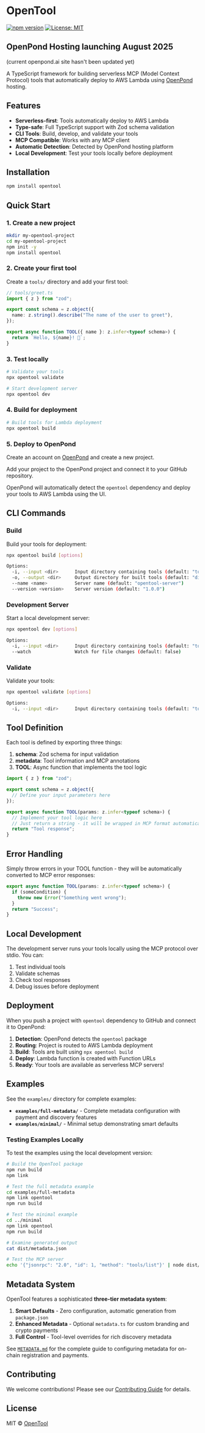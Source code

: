 # OpenTool

[![npm version](https://badge.fury.io/js/opentool.svg)](https://badge.fury.io/js/opentool)
[![License: MIT](https://img.shields.io/badge/License-MIT-yellow.svg)](https://opensource.org/licenses/MIT)

## OpenPond Hosting launching August 2025

(current openpond.ai site hasn't been updated yet)

A TypeScript framework for building serverless MCP (Model Context Protocol) tools that automatically deploy to AWS Lambda using [OpenPond](https://openpond.ai) hosting.

## Features

- **Serverless-first**: Tools automatically deploy to AWS Lambda
- **Type-safe**: Full TypeScript support with Zod schema validation
- **CLI Tools**: Build, develop, and validate your tools
- **MCP Compatible**: Works with any MCP client
- **Automatic Detection**: Detected by OpenPond hosting platform
- **Local Development**: Test your tools locally before deployment

## Installation

```bash
npm install opentool
```

## Quick Start

### 1. Create a new project

```bash
mkdir my-opentool-project
cd my-opentool-project
npm init -y
npm install opentool
```

### 2. Create your first tool

Create a `tools/` directory and add your first tool:

```typescript
// tools/greet.ts
import { z } from "zod";

export const schema = z.object({
  name: z.string().describe("The name of the user to greet"),
});

export async function TOOL({ name }: z.infer<typeof schema>) {
  return `Hello, ${name}! 👋`;
}
```

### 3. Test locally

```bash
# Validate your tools
npx opentool validate

# Start development server
npx opentool dev
```

### 4. Build for deployment

```bash
# Build tools for Lambda deployment
npx opentool build
```

### 5. Deploy to OpenPond

Create an account on [OpenPond](https://openpond.ai) and create a new project.

Add your project to the OpenPond project and connect it to your GitHub repository.

OpenPond will automatically detect the `opentool` dependency and deploy your tools to AWS Lambda using the UI.

## CLI Commands

### Build

Build your tools for deployment:

```bash
npx opentool build [options]

Options:
  -i, --input <dir>      Input directory containing tools (default: "tools")
  -o, --output <dir>     Output directory for built tools (default: "dist")
  --name <name>          Server name (default: "opentool-server")
  --version <version>    Server version (default: "1.0.0")
```

### Development Server

Start a local development server:

```bash
npx opentool dev [options]

Options:
  -i, --input <dir>      Input directory containing tools (default: "tools")
  --watch                Watch for file changes (default: false)
```

### Validate

Validate your tools:

```bash
npx opentool validate [options]

Options:
  -i, --input <dir>      Input directory containing tools (default: "tools")
```

## Tool Definition

Each tool is defined by exporting three things:

1. **schema**: Zod schema for input validation
2. **metadata**: Tool information and MCP annotations
3. **TOOL**: Async function that implements the tool logic

```typescript
import { z } from "zod";

export const schema = z.object({
  // Define your input parameters here
});

export async function TOOL(params: z.infer<typeof schema>) {
  // Implement your tool logic here
  // Just return a string - it will be wrapped in MCP format automatically
  return "Tool response";
}
```

## Error Handling

Simply throw errors in your TOOL function - they will be automatically converted to MCP error responses:

```typescript
export async function TOOL(params: z.infer<typeof schema>) {
  if (someCondition) {
    throw new Error("Something went wrong");
  }
  return "Success";
}
```

## Local Development

The development server runs your tools locally using the MCP protocol over stdio. You can:

1. Test individual tools
2. Validate schemas
3. Check tool responses
4. Debug issues before deployment

## Deployment

When you push a project with `opentool` dependency to GitHub and connect it to OpenPond:

1. **Detection**: OpenPond detects the `opentool` package
2. **Routing**: Project is routed to AWS Lambda deployment
3. **Build**: Tools are built using `npx opentool build`
4. **Deploy**: Lambda function is created with Function URLs
5. **Ready**: Your tools are available as serverless MCP servers!

## Examples

See the `examples/` directory for complete examples:

- **`examples/full-metadata/`** - Complete metadata configuration with payment and discovery features
- **`examples/minimal/`** - Minimal setup demonstrating smart defaults

### Testing Examples Locally

To test the examples using the local development version:

```bash
# Build the OpenTool package
npm run build
npm link

# Test the full metadata example
cd examples/full-metadata
npm link opentool
npm run build

# Test the minimal example  
cd ../minimal
npm link opentool
npm run build

# Examine generated output
cat dist/metadata.json

# Test the MCP server
echo '{"jsonrpc": "2.0", "id": 1, "method": "tools/list"}' | node dist/mcp-server.js
```

## Metadata System

OpenTool features a sophisticated **three-tier metadata system**:

1. **Smart Defaults** - Zero configuration, automatic generation from `package.json`
2. **Enhanced Metadata** - Optional `metadata.ts` for custom branding and crypto payments  
3. **Full Control** - Tool-level overrides for rich discovery metadata

See [`METADATA.md`](./METADATA.md) for the complete guide to configuring metadata for on-chain registration and payments.

## Contributing

We welcome contributions! Please see our [Contributing Guide](https://github.com/openpond/opentool/blob/master/CONTRIBUTING.md) for details.


## License

MIT © [OpenTool](https://opentool.dev)
